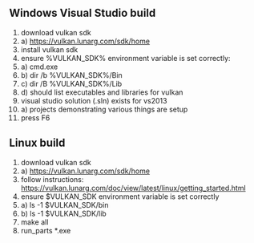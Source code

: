 Windows Visual Studio build
---------------------------

1) download vulkan sdk
1) a) https://vulkan.lunarg.com/sdk/home
2) install vulkan sdk
3) ensure %VULKAN_SDK% environment variable is set correctly:
3) a) cmd.exe
3) b) dir /b %VULKAN_SDK%/Bin
3) c) dir /B %VULKAN_SDK%/Lib
3) d) should list executables and libraries for vulkan
4) visual studio solution (.sln) exists for vs2013
4) a) projects demonstrating various things are setup
5) press F6

Linux build
-----------

1) download vulkan sdk
1) a) https://vulkan.lunarg.com/sdk/home
2) follow instructions: https://vulkan.lunarg.com/doc/view/latest/linux/getting_started.html
3) ensure $VULKAN_SDK environment variable is set correctly
3) a) ls -1 $VULKAN_SDK/bin
3) b) ls -1 $VULKAN_SDK/lib
4) make all
5) run_parts *.exe
